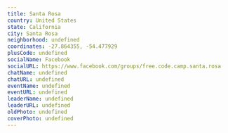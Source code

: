 ```yaml
---
title: Santa Rosa
country: United States
state: California
city: Santa Rosa
neighborhood: undefined
coordinates: -27.864355, -54.477929
plusCode: undefined
socialName: Facebook
socialURL: https://www.facebook.com/groups/free.code.camp.santa.rosa
chatName: undefined
chatURL: undefined
eventName: undefined
eventURL: undefined
leaderName: undefined
leaderURL: undefined
oldPhoto: undefined
coverPhoto: undefined
---
```

